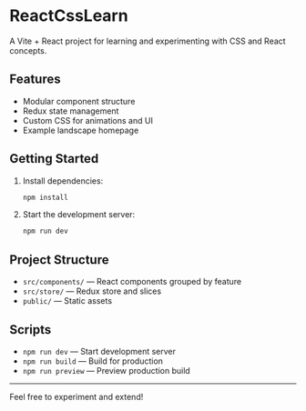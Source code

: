 # ReactCssLearn

A Vite + React project for learning and experimenting with CSS and React concepts.

## Features

-   Modular component structure
-   Redux state management
-   Custom CSS for animations and UI
-   Example landscape homepage

## Getting Started

1. Install dependencies:
    ```sh
    npm install
    ```
2. Start the development server:
    ```sh
    npm run dev
    ```

## Project Structure

-   `src/components/` — React components grouped by feature
-   `src/store/` — Redux store and slices
-   `public/` — Static assets

## Scripts

-   `npm run dev` — Start development server
-   `npm run build` — Build for production
-   `npm run preview` — Preview production build

---

Feel free to experiment and extend!
